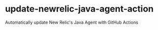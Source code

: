 # update-newrelic-java-agent-action
Automatically update New Relic's Java Agent with GitHub Actions
